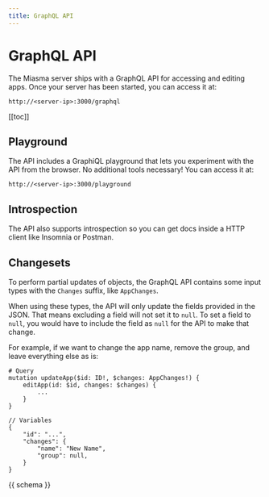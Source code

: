 ```yaml
---
title: GraphQL API
---
```


# GraphQL API

The Miasma server ships with a GraphQL API for accessing and editing apps. Once your server has been started, you can access it at:

`http://<server-ip>:3000/graphql`

[[toc]]

## Playground

The API includes a GraphiQL playground that lets you experiment with the API from the browser. No additional tools necessary! You can access it at:

`http://<server-ip>:3000/playground`

## Introspection

The API also supports introspection so you can get docs inside a HTTP client like Insomnia or Postman.

## Changesets

To perform partial updates of objects, the GraphQL API contains some input types with the `Changes` suffix, like `AppChanges`.

When using these types, the API will only update the fields provided in the JSON. That means excluding a field will not set it to `null`. To set a field to `null`, you would have to include the field as `null` for the API to make that change.

For example, if we want to change the app name, remove the group, and leave everything else as is:

```graphql:no-line-numbers
# Query
mutation updateApp($id: ID!, $changes: AppChanges!) {
    editApp(id: $id, changes: $changes) {
        ...
    }
}
```
```json:no-line-numbers
// Variables
{
    "id": "...",
    "changes": {
        "name": "New Name",
        "group": null,
    }
}
```

{{ schema }}
